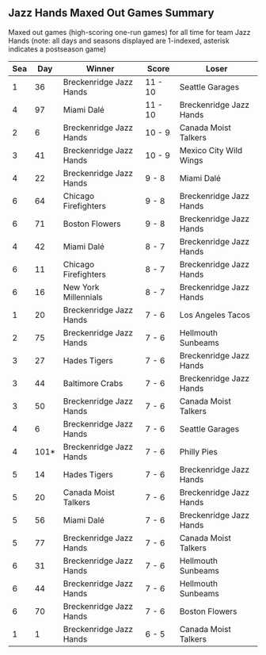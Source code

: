 ## Jazz Hands Maxed Out Games Summary



Maxed out games (high-scoring one-run games) for all time for team Jazz Hands (note: all days and seasons displayed are 1-indexed, asterisk indicates a postseason game)


| Sea | Day | Winner | Score | Loser | 
| ------ |------ |------ |------ |------ |
| 1 | 36 | Breckenridge Jazz Hands | 11 - 10 | Seattle Garages | 
| 4 | 97 | Miami Dalé | 11 - 10 | Breckenridge Jazz Hands | 
| 2 | 6 | Breckenridge Jazz Hands | 10 - 9 | Canada Moist Talkers | 
| 3 | 41 | Breckenridge Jazz Hands | 10 - 9 | Mexico City Wild Wings | 
| 4 | 22 | Breckenridge Jazz Hands | 9 - 8 | Miami Dalé | 
| 6 | 64 | Chicago Firefighters | 9 - 8 | Breckenridge Jazz Hands | 
| 6 | 71 | Boston Flowers | 9 - 8 | Breckenridge Jazz Hands | 
| 4 | 42 | Miami Dalé | 8 - 7 | Breckenridge Jazz Hands | 
| 6 | 11 | Chicago Firefighters | 8 - 7 | Breckenridge Jazz Hands | 
| 6 | 16 | New York Millennials | 8 - 7 | Breckenridge Jazz Hands | 
| 1 | 20 | Breckenridge Jazz Hands | 7 - 6 | Los Angeles Tacos | 
| 2 | 75 | Breckenridge Jazz Hands | 7 - 6 | Hellmouth Sunbeams | 
| 3 | 27 | Hades Tigers | 7 - 6 | Breckenridge Jazz Hands | 
| 3 | 44 | Baltimore Crabs | 7 - 6 | Breckenridge Jazz Hands | 
| 3 | 50 | Breckenridge Jazz Hands | 7 - 6 | Canada Moist Talkers | 
| 4 | 6 | Breckenridge Jazz Hands | 7 - 6 | Seattle Garages | 
| 4 | 101* | Breckenridge Jazz Hands | 7 - 6 | Philly Pies | 
| 5 | 14 | Hades Tigers | 7 - 6 | Breckenridge Jazz Hands | 
| 5 | 20 | Canada Moist Talkers | 7 - 6 | Breckenridge Jazz Hands | 
| 5 | 56 | Miami Dalé | 7 - 6 | Breckenridge Jazz Hands | 
| 5 | 77 | Breckenridge Jazz Hands | 7 - 6 | Canada Moist Talkers | 
| 6 | 31 | Breckenridge Jazz Hands | 7 - 6 | Hellmouth Sunbeams | 
| 6 | 44 | Breckenridge Jazz Hands | 7 - 6 | Hellmouth Sunbeams | 
| 6 | 70 | Breckenridge Jazz Hands | 7 - 6 | Boston Flowers | 
| 1 | 1 | Breckenridge Jazz Hands | 6 - 5 | Canada Moist Talkers | 


